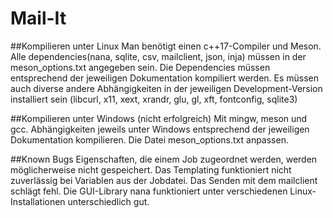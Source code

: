 # Mail-It

##Kompilieren unter Linux
Man benötigt einen c++17-Compiler und Meson. Alle dependencies(nana, sqlite, csv, mailclient, json, inja) müssen in der meson_options.txt angegeben sein. Die Dependencies müssen entsprechend der jeweiligen Dokumentation kompiliert werden. Es müssen auch diverse andere Abhängigkeiten in der jeweiligen Development-Version installiert sein (libcurl, x11, xext, xrandr, glu, gl, xft, fontconfig, sqlite3)

##Kompilieren unter Windows
(nicht erfolgreich)
Mit mingw, meson und gcc. Abhängigkeiten jeweils unter Windows entsprechend der jeweiligen Dokumentation kompilieren. Die Datei meson_options.txt anpassen. 

##Known Bugs
Eigenschaften, die einem Job zugeordnet werden, werden möglicherweise nicht gespeichert.
Das Templating funktioniert nicht zuverlässig bei Variablen aus der Jobdatei.
Das Senden mit dem mailclient schlägt fehl.
Die GUI-Library nana funktioniert unter verschiedenen Linux-Installationen unterschiedlich gut.